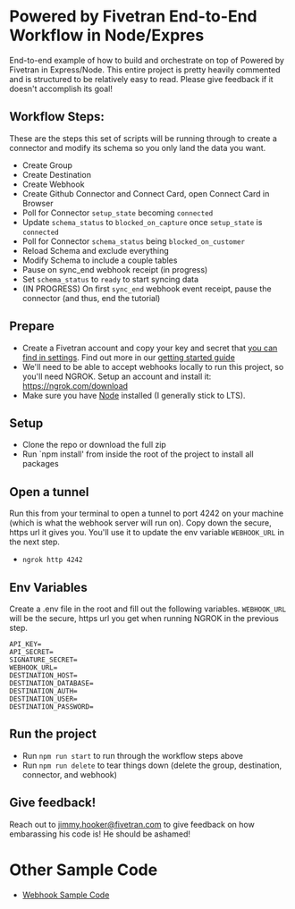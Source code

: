 # Powered by Fivetran End-to-End Workflow in Node/Expres

End-to-end example of how to build and orchestrate on top of Powered by Fivetran in Express/Node. This entire project is pretty heavily commented and is structured to be relatively easy to read. Please give feedback if it doesn't accomplish its goal!

## Workflow Steps:
These are the steps this set of scripts will be running through to create a connector and modify its schema so you only land the data you want. 

- Create Group
- Create Destination
- Create Webhook
- Create Github Connector and Connect Card, open Connect Card in Browser
- Poll for Connector `setup_state` becoming `connected`
- Update `schema_status` to `blocked_on_capture` once `setup_state` is `connected`
- Poll for Connector `schema_status` being `blocked_on_customer`
- Reload Schema and exclude everything
- Modify Schema to include a couple tables
- Pause on sync_end webhook receipt (in progress)
- Set `schema_status` to `ready` to start syncing data
- (IN PROGRESS) On first `sync_end` webhook event receipt, pause the connector (and thus, end the tutorial)

## Prepare
- Create a Fivetran account and copy your key and secret that [you can find in settings](https://fivetran.com/account/settings/account). Find out more in our [getting started guide](https://fivetran.com/docs/rest-api/getting-started)
- We'll need to be able to accept webhooks locally to run this project, so you'll need NGROK. Setup an account and install it: https://ngrok.com/download
- Make sure you have [Node](https://nodejs.org/en/) installed (I generally stick to LTS). 

## Setup

- Clone the repo or download the full zip
- Run `npm install' from inside the root of the project to install all packages

## Open a tunnel
Run this from your terminal to open a tunnel to port 4242 on your machine (which is what the webhook server will run on). Copy down the secure, https url it gives you. You'll use it to update the env variable `WEBHOOK_URL` in the next step. 
- `ngrok http 4242`

## Env Variables

Create a .env file in the root and fill out the following variables. `WEBHOOK_URL` will be the secure, https url you get when running NGROK in the previous step. 

```
API_KEY=
API_SECRET=
SIGNATURE_SECRET=
WEBHOOK_URL=
DESTINATION_HOST=
DESTINATION_DATABASE=
DESTINATION_AUTH=
DESTINATION_USER=
DESTINATION_PASSWORD=
```

## Run the project

- Run `npm run start` to run through the workflow steps above
- Run `npm run delete` to tear things down (delete the group, destination, connector, and webhook)

## Give feedback!
Reach out to jimmy.hooker@fivetran.com to give feedback on how embarassing his code is! He should be ashamed!

# Other Sample Code
- [Webhook Sample Code](https://github.com/fivetran-jimmyhooker/fivetran-webhook-example-express-js)